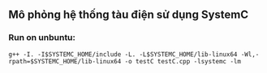 ## Mô phỏng hệ thống tàu điện sử dụng SystemC


### Run on unbuntu:
```
g++ -I. -I$SYSTEMC_HOME/include -L. -L$SYSTEMC_HOME/lib-linux64 -Wl,-rpath=$SYSTEMC_HOME/lib-linux64 -o testC testC.cpp -lsystemc -lm
```
